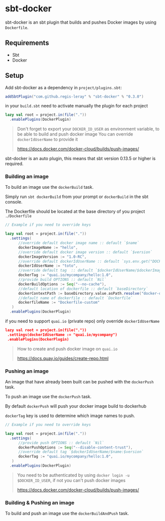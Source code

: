 # sbt-docker

sbt-docker is an sbt plugin that builds and pushes Docker images by using `Dockerfile`.


Requirements
------------
* Sbt
* Docker

Setup
-----

Add sbt-docker as a dependency in `project/plugins.sbt`:
```scala
addSbtPlugin("com.github.regis-leray" % "sbt-docker" % "0.3.0")
```
in your `build.sbt` need to activate manually the plugin for each project

```scala
lazy val root = project.in(file(".")) 
  .enablePlugins(DockerPlugin)
```

> Don't forget to export your `DOCKER_ID_USER` as environment variable, to be able to build and push docker image
> You can override `dockerIdUserName` to provide it
> 
> https://docs.docker.com/docker-cloud/builds/push-images/

sbt-docker is an auto plugin, this means that sbt version 0.13.5 or higher is required.

### Building an image

To build an image use the `dockerBuild` task.

Simply run `sbt dockerBuild` from your prompt or `dockerBuild` in the sbt console.

The Dockerfile should be located at the base directory of you project `./Dockerfile` 

```scala
// Example if you need to override keys

lazy val root = project.in(file("."))
  .settings(
      //override default docker image name :: default `$name`
      dockerImageName := "hello",
      //override default docker image version :: default `$version`
      dockerImageVersion := "1.0-RC",
      //override default dockerIdUserName :: default `sys.env.get("DOCKER_ID_USER")`     
      dockerIdUserName := "toto",
      //override default tag  :: default `$dockerIdUserName/$dockerImageName:$dockerImageVersion`
      dockerTag := "quai.io/mycompany/hello:1.0",     
      //provide build OPTIONS :: default `Nil`
      dockerBuildOptions := Seq("--no-cache"),
      //default location of dockerfile :: default `baseDirectory`
      dockerContextPath := baseDirectory.value.asPath.resolve("docker-dir"),
      //default name of dockerfile :: default `Dockerfile`
      dockerfileName := "Dockerfile-custom"
   )
  .enablePlugins(DockerPlugin)
```

if you need to support `quai.io` (private repo) only override `dockerIdUserName`

```json
lazy val root = project.in(file(".")) 
 .settings(dockerIdUserName := "quai.io/mycompany")
 .enablePlugins(DockerPlugin)
```
> How to create and push docker image on `quai.io`
>
> https://docs.quay.io/guides/create-repo.html

### Pushing an image

An image that have already been built can be pushed with the `dockerPush` task.

To push an image use the `dockerPush` task.

By default `dockerPush` will push your docker image build to dockerhub

`dockerTag` key is used to determine which image names to push.

```scala
// Example if you need to override keys

lazy val root = project.in(file("."))
  .settings(
      //provide push OPTIONS :: default `Nil`
      dockerPushOptions := Seq("--disable-content-trust"),
      //override default tag `$dockerIdUserName/$name:$version`
      dockerTag := "quai.io/mycompany/hello:1.0", 
   )
  .enablePlugins(DockerPlugin)
```

> You need to be authenticated by using `docker login -u $DOCKER_ID_USER`, if not you can't push docker images
> 
> https://docs.docker.com/docker-cloud/builds/push-images/

### Building & Pushing an image

To build and push an image use the `dockerBuildAndPush` task.
